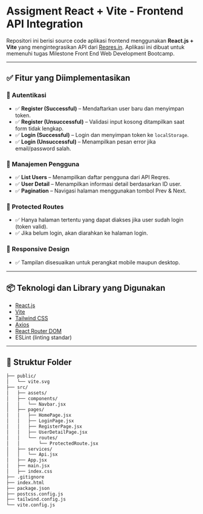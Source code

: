# Assigment React + Vite - Frontend API Integration

Repositori ini berisi source code aplikasi frontend menggunakan **React.js + Vite** yang mengintegrasikan API dari [Reqres.in](https://reqres.in). Aplikasi ini dibuat untuk memenuhi tugas Milestone Front End Web Development Bootcamp.

---

## ✅ Fitur yang Diimplementasikan

### 🔐 Autentikasi

- ✅ **Register (Successful)** – Mendaftarkan user baru dan menyimpan token.
- ✅ **Register (Unsuccessful)** – Validasi input kosong ditampilkan saat form tidak lengkap.
- ✅ **Login (Successful)** – Login dan menyimpan token ke `localStorage`.
- ✅ **Login (Unsuccessful)** – Menampilkan pesan error jika email/password salah.

### 👥 Manajemen Pengguna

- ✅ **List Users** – Menampilkan daftar pengguna dari API Reqres.
- ✅ **User Detail** – Menampilkan informasi detail berdasarkan ID user.
- ✅ **Pagination** – Navigasi halaman menggunakan tombol Prev & Next.

### 🔐 Protected Routes

- ✅ Hanya halaman tertentu yang dapat diakses jika user sudah login (token valid).
- ✅ Jika belum login, akan diarahkan ke halaman login.

### 📱 Responsive Design

- ✅ Tampilan disesuaikan untuk perangkat mobile maupun desktop.

---

## 📦 Teknologi dan Library yang Digunakan

- [React.js](https://reactjs.org/)
- [Vite](https://vitejs.dev/)
- [Tailwind CSS](https://tailwindcss.com/)
- [Axios](https://axios-http.com/)
- [React Router DOM](https://reactrouter.com/)
- ESLint (linting standar)

---

## 🧪 Struktur Folder

```bash
├── public/
│   └── vite.svg
├── src/
│   ├── assets/
│   ├── components/
│   │   └── Navbar.jsx
│   ├── pages/
│   │   ├── HomePage.jsx
│   │   ├── LoginPage.jsx
│   │   ├── RegisterPage.jsx
│   │   ├── UserDetailPage.jsx
│   │   └── routes/
│   │       └── ProtectedRoute.jsx
│   ├── services/
│   │   └── Api.jsx
│   ├── App.jsx
│   ├── main.jsx
│   ├── index.css
├── .gitignore
├── index.html
├── package.json
├── postcss.config.js
├── tailwind.config.js
└── vite.config.js
```
